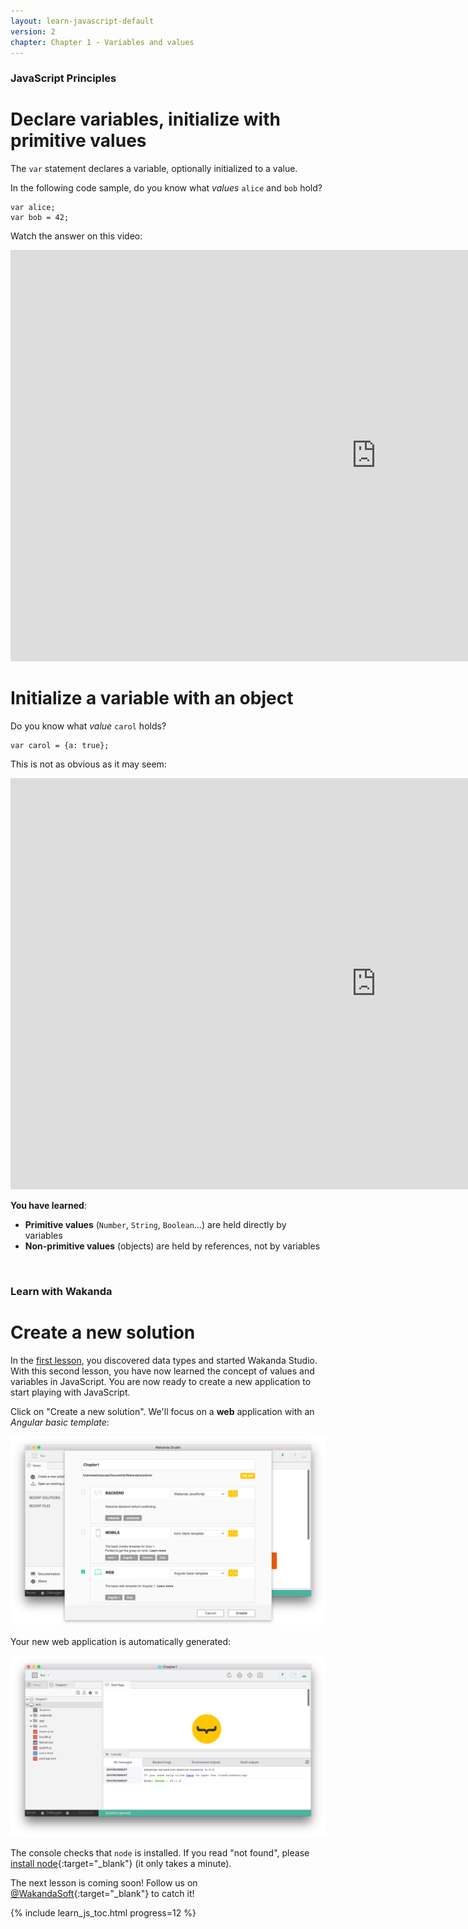 ```yaml
---
layout: learn-javascript-default
version: 2
chapter: Chapter 1 - Variables and values
---
```


### JavaScript Principles

# Declare variables, initialize with primitive values

The `var` statement declares a variable, optionally initialized to a value.

In the following code sample, do you know what _values_ `alice` and `bob` hold?

    var alice;
    var bob = 42;

Watch the answer on this video:

<div class="player">
<div class="embed-video">
<iframe src="https://player.vimeo.com/video/208474337" width="1170" height="658" allowtransparency="true" frameborder="0" webkitallowfullscreen="" mozallowfullscreen="" allowfullscreen=""></iframe>
</div>
</div>

# Initialize a variable with an object

Do you know what _value_ `carol` holds?

    var carol = {a: true};

This is not as obvious as it may seem:

<div class="player">
<div class="embed-video">
<iframe src="https://player.vimeo.com/video/208651639" width="1170" height="658" allowtransparency="true" frameborder="0" webkitallowfullscreen="" mozallowfullscreen="" allowfullscreen=""></iframe>
</div>
</div>

**You have learned**:

*   **Primitive values** (`Number`, `String`, `Boolean`…) are held directly by variables
*   **Non-primitive values** (objects) are held by references, not by variables

<br/>

### Learn with Wakanda

# Create a new solution

In the [first lesson](data-types.html), you discovered data types and started Wakanda Studio. With this second lesson, you have now learned the concept of values and variables in JavaScript. You are now ready to create a new application to start playing with JavaScript.

Click on "Create a new solution". We'll focus on a **web** application with an _Angular basic template_:

<img src="../img/wakanda-studio-select-template.png"/>

Your new web application is automatically generated:

<img src="../img/wakanda-studio-new-web-app.png"/>

The console checks that `node` is installed. If you read "not found", please [install node](https://nodejs.org/en/){:target="_blank"} (it only takes a minute).

The next lesson is coming soon! Follow us on [@WakandaSoft](https://twitter.com/wakandasoft){:target="_blank"} to catch it!

{% include learn_js_toc.html progress=12 %}